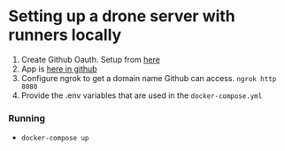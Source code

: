 # Setting up a drone server with runners locally

1. Create Github Oauth. Setup from [here](https://docs.drone.io/server/provider/github/)
1. App is [here in github](https://github.com/settings/applications/2215417)
1. Configure ngrok to get a domain name Github can access. `ngrok http 8080`
1. Provide the .env variables that are used in the `docker-compose.yml`

### Running

- `docker-compose up`

